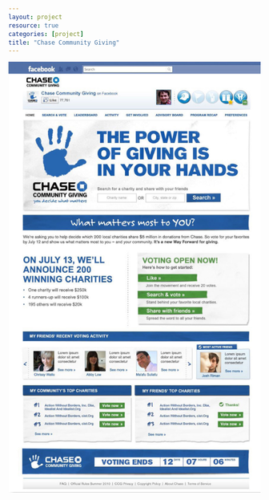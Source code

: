 ```yaml
---
layout: project
resource: true
categories: [project]
title: "Chase Community Giving"
---
```


![screenshot](01.jpg)